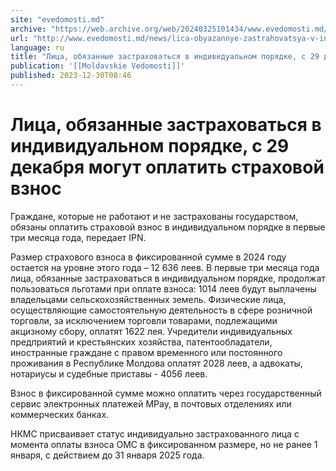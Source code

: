 ```yaml
---
site: "evedomosti.md"
archive: "https://web.archive.org/web/20240325101434/www.evedomosti.md/news/lica-obyazannye-zastrahovatsya-v-individualnom-poryadke-so-v"
url: "http://www.evedomosti.md/news/lica-obyazannye-zastrahovatsya-v-individualnom-poryadke-so-v"
language: ru
title: "Лица, обязанные застраховаться в индивидуальном порядке, с 29 декабря могут оплатить страховой взнос"
publication: '[[Moldavskie Vedomosti]]'
published: 2023-12-30T08:46
---
```


# Лица, обязанные застраховаться в индивидуальном порядке, с 29 декабря могут оплатить страховой взнос

Граждане, которые не работают и не застрахованы государством, обязаны оплатить страховой взнос в индивидуальном порядке в первые три месяца года, передает IPN.

Размер страхового взноса в фиксированной сумме в 2024 году остается на уровне этого года – 12 636 леев. В первые три месяца года лица, обязанные застраховаться в индивидуальном порядке, продолжат пользоваться льготами при оплате взноса: 1014 леев будут выплачены владельцами сельскохозяйственных земель. Физические лица, осуществляющие самостоятельную деятельность в сфере розничной торговли, за исключением торговли товарами, подлежащими акцизному сбору, оплатят 1622 лея. Учредители индивидуальных предприятий и крестьянских хозяйства, патентообладатели, иностранные граждане с правом временного или постоянного проживания в Республике Молдова оплатят 2028 леев, а адвокаты, нотариусы и судебные приставы - 4056 леев.

Взнос в фиксированной сумме можно оплатить через государственный сервис электронных платежей MPay, в почтовых отделениях или коммерческих банках.

НКМС присваивает статус индивидуально застрахованного лица с момента оплаты взноса ОМС в фиксированном размере, но не ранее 1 января, с действием до 31 января 2025 года.